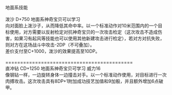 <title>地面系技能</title>
<meta name="GENERATOR" content="WinCHM">
<meta http-equiv="Content-Type" content="text/html; charset=gb2312">
<br>地面系技能 
<br>
<br>泼沙 D+750 地面系神奇宝贝可以学习 
<br>向对面脸上泼沙子，从而降低其命中率。以一个标准动作对10米范围内的一个目标使用，对方需要以反射检定对抗神奇宝贝的一次攻击检定（这次攻击不造成伤害，如果习有起风等技能也可以使用其他新建攻击进行检定），若对方对抗失败，则对方在这场战斗中攻击-2DP（不可叠加）。 
<br>差价支付至C+1000，泼沙的效果提高至10DP。 
<br>
<br>=========================================== 
<br>直冲钻 CD+1250 地面系神奇宝贝可学习 威力16
<br>像钢钻一样，一边旋转身体一边撞击对手。以一个标准动作使用，对目标进行一次肉搏攻击。这次攻击具有8DP+1附加成功技艺加值和9加骰，并且额外增加6点破甲。 
<br>